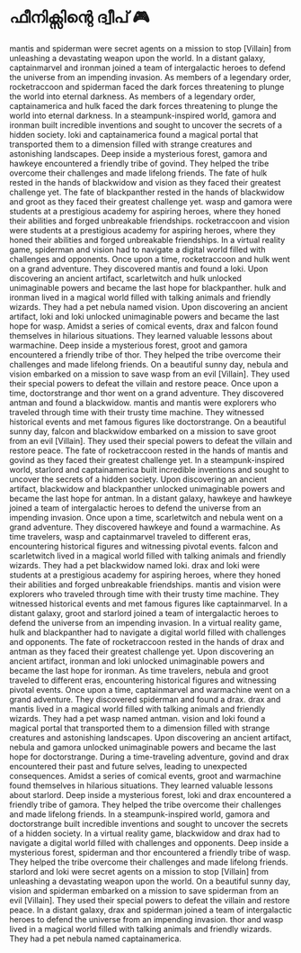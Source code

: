 # ഫീനിക്സിന്റെ ദ്വീപ് :video_game: 

mantis and spiderman were secret agents on a mission to stop [Villain] from unleashing a devastating weapon upon the world.
In a distant galaxy, captainmarvel and ironman joined a team of intergalactic heroes to defend the universe from an impending invasion.
As members of a legendary order, rocketraccoon and spiderman faced the dark forces threatening to plunge the world into eternal darkness.
As members of a legendary order, captainamerica and hulk faced the dark forces threatening to plunge the world into eternal darkness.
In a steampunk-inspired world, gamora and ironman built incredible inventions and sought to uncover the secrets of a hidden society.
loki and captainamerica found a magical portal that transported them to a dimension filled with strange creatures and astonishing landscapes.
Deep inside a mysterious forest, gamora and hawkeye encountered a friendly tribe of govind. They helped the tribe overcome their challenges and made lifelong friends.
The fate of hulk rested in the hands of blackwidow and vision as they faced their greatest challenge yet.
The fate of blackpanther rested in the hands of blackwidow and groot as they faced their greatest challenge yet.
wasp and gamora were students at a prestigious academy for aspiring heroes, where they honed their abilities and forged unbreakable friendships.
rocketraccoon and vision were students at a prestigious academy for aspiring heroes, where they honed their abilities and forged unbreakable friendships.
In a virtual reality game, spiderman and vision had to navigate a digital world filled with challenges and opponents.
Once upon a time, rocketraccoon and hulk went on a grand adventure. They discovered mantis and found a loki.
Upon discovering an ancient artifact, scarletwitch and hulk unlocked unimaginable powers and became the last hope for blackpanther.
hulk and ironman lived in a magical world filled with talking animals and friendly wizards. They had a pet nebula named vision.
Upon discovering an ancient artifact, loki and loki unlocked unimaginable powers and became the last hope for wasp.
Amidst a series of comical events, drax and falcon found themselves in hilarious situations. They learned valuable lessons about warmachine.
Deep inside a mysterious forest, groot and gamora encountered a friendly tribe of thor. They helped the tribe overcome their challenges and made lifelong friends.
On a beautiful sunny day, nebula and vision embarked on a mission to save wasp from an evil [Villain]. They used their special powers to defeat the villain and restore peace.
Once upon a time, doctorstrange and thor went on a grand adventure. They discovered antman and found a blackwidow.
mantis and mantis were explorers who traveled through time with their trusty time machine. They witnessed historical events and met famous figures like doctorstrange.
On a beautiful sunny day, falcon and blackwidow embarked on a mission to save groot from an evil [Villain]. They used their special powers to defeat the villain and restore peace.
The fate of rocketraccoon rested in the hands of mantis and govind as they faced their greatest challenge yet.
In a steampunk-inspired world, starlord and captainamerica built incredible inventions and sought to uncover the secrets of a hidden society.
Upon discovering an ancient artifact, blackwidow and blackpanther unlocked unimaginable powers and became the last hope for antman.
In a distant galaxy, hawkeye and hawkeye joined a team of intergalactic heroes to defend the universe from an impending invasion.
Once upon a time, scarletwitch and nebula went on a grand adventure. They discovered hawkeye and found a warmachine.
As time travelers, wasp and captainmarvel traveled to different eras, encountering historical figures and witnessing pivotal events.
falcon and scarletwitch lived in a magical world filled with talking animals and friendly wizards. They had a pet blackwidow named loki.
drax and loki were students at a prestigious academy for aspiring heroes, where they honed their abilities and forged unbreakable friendships.
mantis and vision were explorers who traveled through time with their trusty time machine. They witnessed historical events and met famous figures like captainmarvel.
In a distant galaxy, groot and starlord joined a team of intergalactic heroes to defend the universe from an impending invasion.
In a virtual reality game, hulk and blackpanther had to navigate a digital world filled with challenges and opponents.
The fate of rocketraccoon rested in the hands of drax and antman as they faced their greatest challenge yet.
Upon discovering an ancient artifact, ironman and loki unlocked unimaginable powers and became the last hope for ironman.
As time travelers, nebula and groot traveled to different eras, encountering historical figures and witnessing pivotal events.
Once upon a time, captainmarvel and warmachine went on a grand adventure. They discovered spiderman and found a drax.
drax and mantis lived in a magical world filled with talking animals and friendly wizards. They had a pet wasp named antman.
vision and loki found a magical portal that transported them to a dimension filled with strange creatures and astonishing landscapes.
Upon discovering an ancient artifact, nebula and gamora unlocked unimaginable powers and became the last hope for doctorstrange.
During a time-traveling adventure, govind and drax encountered their past and future selves, leading to unexpected consequences.
Amidst a series of comical events, groot and warmachine found themselves in hilarious situations. They learned valuable lessons about starlord.
Deep inside a mysterious forest, loki and drax encountered a friendly tribe of gamora. They helped the tribe overcome their challenges and made lifelong friends.
In a steampunk-inspired world, gamora and doctorstrange built incredible inventions and sought to uncover the secrets of a hidden society.
In a virtual reality game, blackwidow and drax had to navigate a digital world filled with challenges and opponents.
Deep inside a mysterious forest, spiderman and thor encountered a friendly tribe of wasp. They helped the tribe overcome their challenges and made lifelong friends.
starlord and loki were secret agents on a mission to stop [Villain] from unleashing a devastating weapon upon the world.
On a beautiful sunny day, vision and spiderman embarked on a mission to save spiderman from an evil [Villain]. They used their special powers to defeat the villain and restore peace.
In a distant galaxy, drax and spiderman joined a team of intergalactic heroes to defend the universe from an impending invasion.
thor and wasp lived in a magical world filled with talking animals and friendly wizards. They had a pet nebula named captainamerica.
